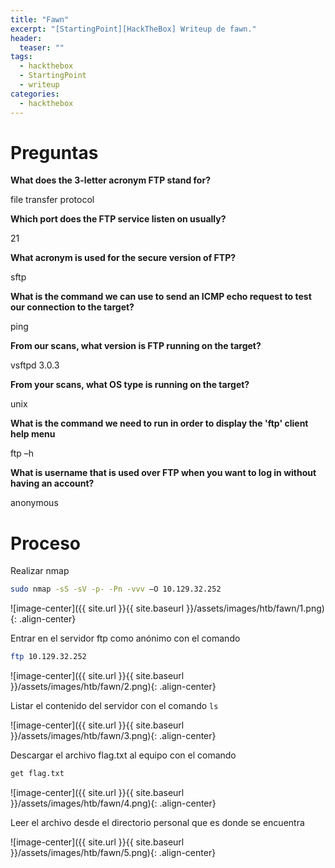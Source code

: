 ```yaml
---
title: "Fawn"
excerpt: "[StartingPoint][HackTheBox] Writeup de fawn."
header:
  teaser: ""
tags:
  - hackthebox
  - StartingPoint
  - writeup
categories:
  - hackthebox
---
```


# Preguntas

**What does the 3-letter acronym FTP stand for?**

file transfer protocol

**Which port does the FTP service listen on usually?**

21

**What acronym is used for the secure version of FTP?**

sftp

**What is the command we can use to send an ICMP echo request to test our connection to the target?**

ping

**From our scans, what version is FTP running on the target?**

vsftpd 3.0.3

**From your scans, what OS type is running on the target?**

unix

**What is the command we need to run in order to display the 'ftp' client help menu**

ftp –h

**What is username that is used over FTP when you want to log in without having an account?**

anonymous

# Proceso

Realizar nmap

```bash
sudo nmap -sS -sV -p- -Pn -vvv –O 10.129.32.252
```
![image-center]({{ site.url }}{{ site.baseurl }}/assets/images/htb/fawn/1.png){: .align-center}

Entrar en el servidor ftp como anónimo con el comando

```bash
ftp 10.129.32.252
```

![image-center]({{ site.url }}{{ site.baseurl }}/assets/images/htb/fawn/2.png){: .align-center}

Listar el contenido del servidor con el comando  `ls`

![image-center]({{ site.url }}{{ site.baseurl }}/assets/images/htb/fawn/3.png){: .align-center}

Descargar el archivo flag.txt al equipo con el comando  

```bash
get flag.txt
```

![image-center]({{ site.url }}{{ site.baseurl }}/assets/images/htb/fawn/4.png){: .align-center}

Leer el archivo desde el directorio personal que es donde se encuentra

![image-center]({{ site.url }}{{ site.baseurl }}/assets/images/htb/fawn/5.png){: .align-center}
